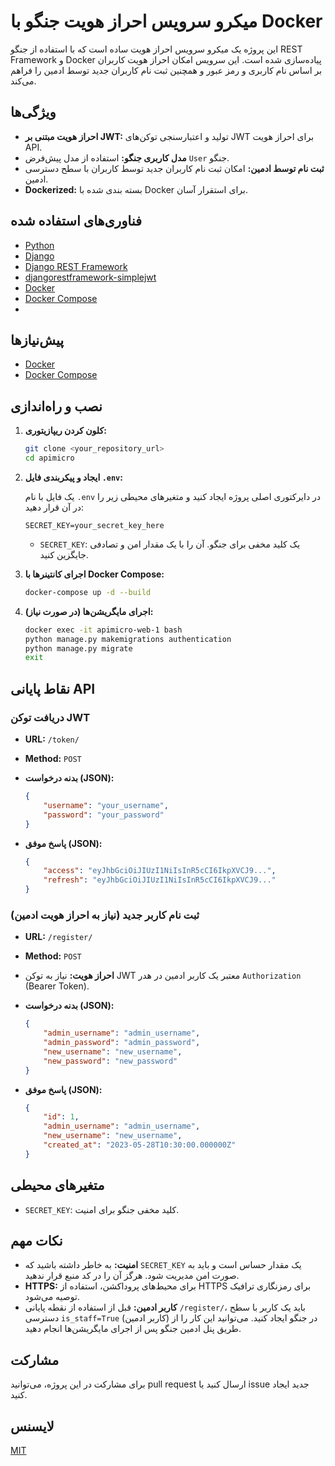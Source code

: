 # میکرو سرویس احراز هویت جنگو با Docker

این پروژه یک میکرو سرویس احراز هویت ساده است که با استفاده از جنگو REST Framework و Docker پیاده‌سازی شده است. این سرویس امکان احراز هویت کاربران بر اساس نام کاربری و رمز عبور و همچنین ثبت نام کاربران جدید توسط ادمین را فراهم می‌کند.

## ویژگی‌ها

*   **احراز هویت مبتنی بر JWT:** تولید و اعتبارسنجی توکن‌های JWT برای احراز هویت API.
*   **مدل کاربری جنگو:** استفاده از مدل پیش‌فرض `User` جنگو.
*   **ثبت نام توسط ادمین:** امکان ثبت نام کاربران جدید توسط کاربران با سطح دسترسی ادمین.
*   **Dockerized:** بسته بندی شده با Docker برای استقرار آسان.

## فناوری‌های استفاده شده

*   [Python](https://www.python.org/)
*   [Django](https://www.djangoproject.com/)
*   [Django REST Framework](https://www.django-rest-framework.org/)
*   [djangorestframework-simplejwt](https://github.com/darthvader42/django-rest-framework-simplejwt)
*   [Docker](https://www.docker.com/)
*   [Docker Compose](https://docs.docker.com/compose/)
*   

## پیش‌نیازها

*   [Docker](https://docs.docker.com/engine/install/)
*   [Docker Compose](https://docs.docker.com/compose/install/)

## نصب و راه‌اندازی

1. **کلون کردن ریپازیتوری:**

    ```bash
    git clone <your_repository_url>
    cd apimicro
    ```

2. **ایجاد و پیکربندی فایل `.env`:**

    یک فایل با نام `.env` در دایرکتوری اصلی پروژه ایجاد کنید و متغیرهای محیطی زیر را در آن قرار دهید:

    ```env
    SECRET_KEY=your_secret_key_here
    ```

    *   `SECRET_KEY`: یک کلید مخفی برای جنگو. آن را با یک مقدار امن و تصادفی جایگزین کنید.

3. **اجرای کانتینرها با Docker Compose:**

    ```bash
    docker-compose up -d --build
    ```

4. **اجرای مایگریشن‌ها (در صورت نیاز):**

    ```bash
    docker exec -it apimicro-web-1 bash
    python manage.py makemigrations authentication
    python manage.py migrate
    exit
    ```

## نقاط پایانی API

### دریافت توکن JWT

*   **URL:** `/token/`
*   **Method:** `POST`
*   **بدنه درخواست (JSON):**

    ```json
    {
        "username": "your_username",
        "password": "your_password"
    }
    ```

*   **پاسخ موفق (JSON):**

    ```json
    {
        "access": "eyJhbGciOiJIUzI1NiIsInR5cCI6IkpXVCJ9...",
        "refresh": "eyJhbGciOiJIUzI1NiIsInR5cCI6IkpXVCJ9..."
    }
    ```

### ثبت نام کاربر جدید (نیاز به احراز هویت ادمین)

*   **URL:** `/register/`
*   **Method:** `POST`
*   **احراز هویت:** نیاز به توکن JWT معتبر یک کاربر ادمین در هدر `Authorization` (Bearer Token).
*   **بدنه درخواست (JSON):**

    ```json
    {
        "admin_username": "admin_username",
        "admin_password": "admin_password",
        "new_username": "new_username",
        "new_password": "new_password"
    }
    ```

*   **پاسخ موفق (JSON):**

    ```json
    {
        "id": 1,
        "admin_username": "admin_username",
        "new_username": "new_username",
        "created_at": "2023-05-28T10:30:00.000000Z"
    }
    ```

## متغیرهای محیطی

*   `SECRET_KEY`: کلید مخفی جنگو برای امنیت.

## نکات مهم

*   **امنیت:** به خاطر داشته باشید که `SECRET_KEY` یک مقدار حساس است و باید به صورت امن مدیریت شود. هرگز آن را در کد منبع قرار ندهید.
*   **HTTPS:** برای محیط‌های پروداکشن، استفاده از HTTPS برای رمزنگاری ترافیک توصیه می‌شود.
*   **کاربر ادمین:** قبل از استفاده از نقطه پایانی `/register/`، باید یک کاربر با سطح دسترسی `is_staff=True` (کاربر ادمین) در جنگو ایجاد کنید. می‌توانید این کار را از طریق پنل ادمین جنگو پس از اجرای مایگریشن‌ها انجام دهید.

## مشارکت

برای مشارکت در این پروژه، می‌توانید pull request ارسال کنید یا issue جدید ایجاد کنید.

## لایسنس

[MIT](LICENSE)
